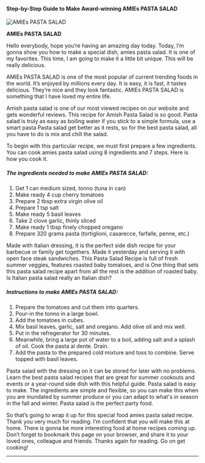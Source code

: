             

#### Step-by-Step Guide to Make Award-winning AMIEs PASTA SALAD

![AMIEs PASTA SALAD](https://img-global.cpcdn.com/recipes/6160090667155456/751x532cq70/amies-pasta-salad-recipe-main-photo.jpg)

**AMIEs PASTA SALAD**

Hello everybody, hope you’re having an amazing day today. Today, I’m gonna show you how to make a special dish, amies pasta salad. It is one of my favorites. This time, I am going to make it a little bit unique. This will be really delicious.

AMIEs PASTA SALAD is one of the most popular of current trending foods in the world. It’s enjoyed by millions every day. It is easy, it is fast, it tastes delicious. They’re nice and they look fantastic. AMIEs PASTA SALAD is something that I have loved my entire life.

Amish pasta salad is one of our most viewed recipes on our website and gets wonderful reviews. This recipe for Amish Pasta Salad is so good. Pasta salad is truly as easy as boiling water if you stick to a simple formula, use a smart pasta Pasta salad get better as it rests, so for the best pasta salad, all you have to do is mix and chill the salad.

To begin with this particular recipe, we must first prepare a few ingredients. You can cook amies pasta salad using 8 ingredients and 7 steps. Here is how you cook it.

##### The ingredients needed to make AMIEs PASTA SALAD:

1.  Get 1 can medium sized, tonno (tuna in can)
2.  Make ready 4 cup cherry tomatoes
3.  Prepare 2 tbsp extra virgin olive oil
4.  Prepare 1 tsp salt
5.  Make ready 5 basil leaves
6.  Take 2 clove garlic, thinly sliced
7.  Make ready 1 tbsp finely chopped oregano
8.  Prepare 320 grams pasta (tortiglioni, casarecce, farfalle, penne, etc.)

Made with Italian dressing, it is the perfect side dish recipe for your barbecue or family get togethers. Made it yesterday and serving it with open face steak sandwiches. This Pasta Salad Recipe is full of fresh summer veggies, features roasted baby tomatoes, and is One thing that sets this pasta salad recipe apart from all the rest is the addition of roasted baby. Is Italian pasta salad really an Italian dish?

##### Instructions to make AMIEs PASTA SALAD:

1.  Prepare the tomatoes and cut them into quarters.
2.  Pour-in the tonno in a large bowl.
3.  Add the tomatoes in cubes.
4.  Mix basil leaves, garlic, salt and oregano. Add olive oil and mix well.
5.  Put in the refregerator for 30 minutes.
6.  Meanwhile, bring a large pot of water to a boil, adding salt and a splash of oil. Cook the pasta al dente. Drain.
7.  Add the pasta to the prepared cold mixture and toss to combine. Serve topped with basil leaves.

Pasta salad with the dressing on it can be stored for later with no problems. Learn the best pasta salad recipes that are great for summer cookouts and events or a year-round side dish with this helpful guide. Pasta salad is easy to make. The ingredients are simple and flexible, so you can make this when you are inundated by summer produce or you can adapt to what's in season in the fall and winter. Pasta salad is the perfect party food.

So that’s going to wrap it up for this special food amies pasta salad recipe. Thank you very much for reading. I’m confident that you will make this at home. There is gonna be more interesting food at home recipes coming up. Don’t forget to bookmark this page on your browser, and share it to your loved ones, colleague and friends. Thanks again for reading. Go on get cooking!

* * *